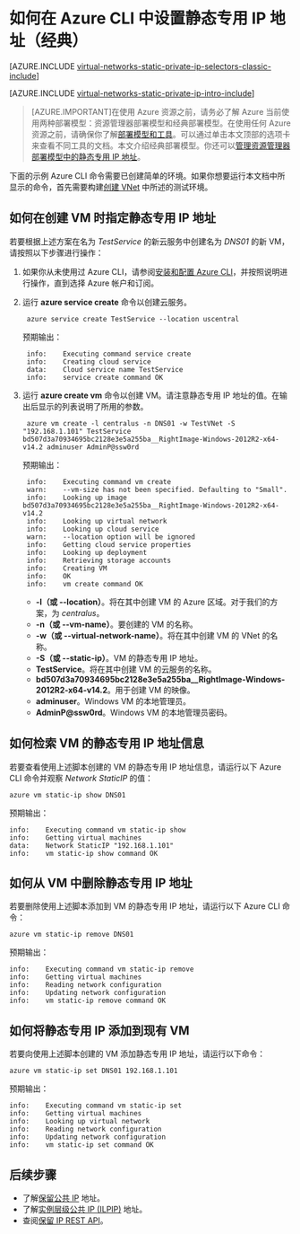 <properties 
   pageTitle="如何在经典模式下使用 CLI 设置静态专用 IP | Azure"
   description="了解静态专用 IP (DIP) 以及如何在经典模式下使用 CLI 对其进行管理"
   services="virtual-network"
   documentationCenter="na"
   authors="telmosampaio"
   manager="carmonm"
   editor="tysonn"
   tags="azure-service-management"
/>
<tags
	ms.service="virtual-network"
	ms.date="03/15/2016"
	wacn.date="04/26/2016"/>

# 如何在 Azure CLI 中设置静态专用 IP 地址（经典）

[AZURE.INCLUDE [virtual-networks-static-private-ip-selectors-classic-include](../includes/virtual-networks-static-private-ip-selectors-classic-include.md)]

[AZURE.INCLUDE [virtual-networks-static-private-ip-intro-include](../includes/virtual-networks-static-private-ip-intro-include.md)]

>[AZURE.IMPORTANT]在使用 Azure 资源之前，请务必了解 Azure 当前使用两种部署模型：资源管理器部署模型和经典部署模型。在使用任何 Azure 资源之前，请确保你了解[部署模型和工具](/documentation/articles/azure-classic-rm)。可以通过单击本文顶部的选项卡来查看不同工具的文档。本文介绍经典部署模型。你还可以[管理资源管理器部署模型中的静态专用 IP 地址](/documentation/articles/virtual-networks-static-private-ip-arm-cli)。

下面的示例 Azure CLI 命令需要已创建简单的环境。如果你想要运行本文档中所显示的命令，首先需要构建[创建 VNet](/documentation/articles/virtual-networks-create-vnet-classic-cli) 中所述的测试环境。

## 如何在创建 VM 时指定静态专用 IP 地址
若要根据上述方案在名为 *TestService* 的新云服务中创建名为 *DNS01* 的新 VM，请按照以下步骤进行操作：

1. 如果你从未使用过 Azure CLI，请参阅[安装和配置 Azure CLI](/documentation/articles/xplat-cli-install)，并按照说明进行操作，直到选择 Azure 帐户和订阅。
1. 运行 **azure service create** 命令以创建云服务。

		azure service create TestService --location uscentral

	预期输出：

		info:    Executing command service create
		info:    Creating cloud service
		data:    Cloud service name TestService
		info:    service create command OK
	
2. 运行 **azure create vm** 命令以创建 VM。请注意静态专用 IP 地址的值。在输出后显示的列表说明了所用的参数。

		azure vm create -l centralus -n DNS01 -w TestVNet -S "192.168.1.101" TestService bd507d3a70934695bc2128e3e5a255ba__RightImage-Windows-2012R2-x64-v14.2 adminuser AdminP@ssw0rd

	预期输出：

		info:    Executing command vm create
		warn:    --vm-size has not been specified. Defaulting to "Small".
		info:    Looking up image bd507d3a70934695bc2128e3e5a255ba__RightImage-Windows-2012R2-x64-v14.2
		info:    Looking up virtual network
		info:    Looking up cloud service
		warn:    --location option will be ignored
		info:    Getting cloud service properties
		info:    Looking up deployment
		info:    Retrieving storage accounts
		info:    Creating VM
		info:    OK
		info:    vm create command OK

	- **-l（或 --location）**。将在其中创建 VM 的 Azure 区域。对于我们的方案，为 *centralus*。
	- **-n（或 --vm-name）**。要创建的 VM 的名称。
	- **-w（或 --virtual-network-name）**。将在其中创建 VM 的 VNet 的名称。 
	- **-S（或 --static-ip）**。VM 的静态专用 IP 地址。
	- **TestService**。将在其中创建 VM 的云服务的名称。
	- **bd507d3a70934695bc2128e3e5a255ba\_\_RightImage-Windows-2012R2-x64-v14.2**。用于创建 VM 的映像。
	- **adminuser**。Windows VM 的本地管理员。
	- **AdminP@ssw0rd**。Windows VM 的本地管理员密码。

## 如何检索 VM 的静态专用 IP 地址信息
若要查看使用上述脚本创建的 VM 的静态专用 IP 地址信息，请运行以下 Azure CLI 命令并观察 *Network StaticIP* 的值：

	azure vm static-ip show DNS01

预期输出：

	info:    Executing command vm static-ip show
	info:    Getting virtual machines
	data:    Network StaticIP "192.168.1.101"
	info:    vm static-ip show command OK

## 如何从 VM 中删除静态专用 IP 地址
若要删除使用上述脚本添加到 VM 的静态专用 IP 地址，请运行以下 Azure CLI 命令：
	
	azure vm static-ip remove DNS01

预期输出：

	info:    Executing command vm static-ip remove
	info:    Getting virtual machines
	info:    Reading network configuration
	info:    Updating network configuration
	info:    vm static-ip remove command OK

## 如何将静态专用 IP 添加到现有 VM
若要向使用上述脚本创建的 VM 添加静态专用 IP 地址，请运行以下命令：

	azure vm static-ip set DNS01 192.168.1.101

预期输出：

	info:    Executing command vm static-ip set
	info:    Getting virtual machines
	info:    Looking up virtual network
	info:    Reading network configuration
	info:    Updating network configuration
	info:    vm static-ip set command OK

## 后续步骤

- 了解[保留公共 IP](/documentation/articles/virtual-networks-reserved-public-ip) 地址。
- 了解[实例层级公共 IP (ILPIP)](/documentation/articles/virtual-networks-instance-level-public-ip) 地址。
- 查阅[保留 IP REST API](https://msdn.microsoft.com/zh-cn/library/azure/dn722420.aspx)。

<!---HONumber=76-->